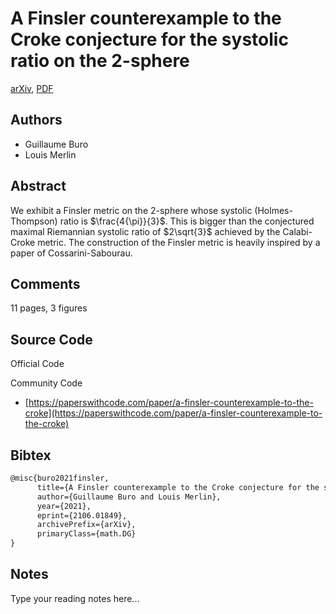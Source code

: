 
# A Finsler counterexample to the Croke conjecture for the systolic ratio on the 2-sphere

[arXiv](https://arxiv.org/abs/2106.01849), [PDF](https://arxiv.org/pdf/2106.01849.pdf)

## Authors

- Guillaume Buro
- Louis Merlin

## Abstract

We exhibit a Finsler metric on the 2-sphere whose systolic (Holmes-Thompson) ratio is $\frac{4{\pi}}{3}$. This is bigger than the conjectured maximal Riemannian systolic ratio of $2\sqrt{3}$ achieved by the Calabi-Croke metric. The construction of the Finsler metric is heavily inspired by a paper of Cossarini-Sabourau.

## Comments

11 pages, 3 figures

## Source Code

Official Code



Community Code

- [https://paperswithcode.com/paper/a-finsler-counterexample-to-the-croke](https://paperswithcode.com/paper/a-finsler-counterexample-to-the-croke)

## Bibtex

```tex
@misc{buro2021finsler,
      title={A Finsler counterexample to the Croke conjecture for the systolic ratio on the 2-sphere}, 
      author={Guillaume Buro and Louis Merlin},
      year={2021},
      eprint={2106.01849},
      archivePrefix={arXiv},
      primaryClass={math.DG}
}
```

## Notes

Type your reading notes here...

